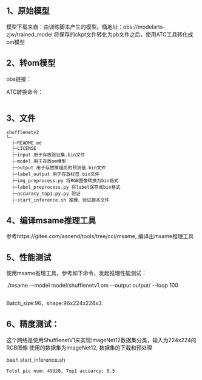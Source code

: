 ## 1、原始模型
模型下载来自：由训练脚本产生的模型。桶地址：obs://modelarts-zjw/trained_model
将保存的ckpt文件转化为pb文件之后，使用ATC工具转化成om模型

## 2、转om模型
obs链接：

ATC转换命令：
```

``` 

## 3、文件

```
shufflenetv2
└─
  ├─README.md
  ├─LICENSE  
  ├─input 用于存放验证集.bin文件
  ├─model 用于存放om模型
  ├─output 用于存放推理后的预测值.bin文件
  ├─label_output 用于存放标签.bin文件
  ├─img_preprocess.py 将RGB图像转换为bin格式
  ├─label_preprocess.py 将label保存成bin格式
  ├─accuracy_top1.py.py 验证
  ├─start_inference.sh 推理、验证脚本文件
```


## 4、编译msame推理工具
参考https://gitee.com/ascend/tools/tree/ccl/msame, 编译出msame推理工具

## 5、性能测试
使用msame推理工具，参考如下命令，发起推理性能测试： 

./msame --model model/shufflenetv1.om --output output/ --loop 100
```

```
Batch_size:96，shape:96x224x224x3.

## 6、精度测试：
这个网络是使用ShufflenetV1来实现ImageNet12数据集分类，输入为224x224的RGB图像
使用的数据集为ImageNet12, 数据集的下载和预处理


bash start_inference.sh
```
Totol pic num: 49920, Top1 accuarcy: 0.5
```

